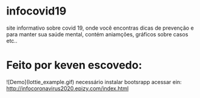 # infocovid19
site informativo sobre covid 19, onde você encontras dicas de prevenção e para manter sua saúde mental, contém aniamções, gráficos sobre casos etc..
<h1>Feito por keven escovedo:</h1>
![Demo](lottie_example.gif)
necessário instalar bootsrapp
acessar ein: <a href="http://infocoronavirus2020.epizy.com/index.html">http://infocoronavirus2020.epizy.com/index.html</a>
